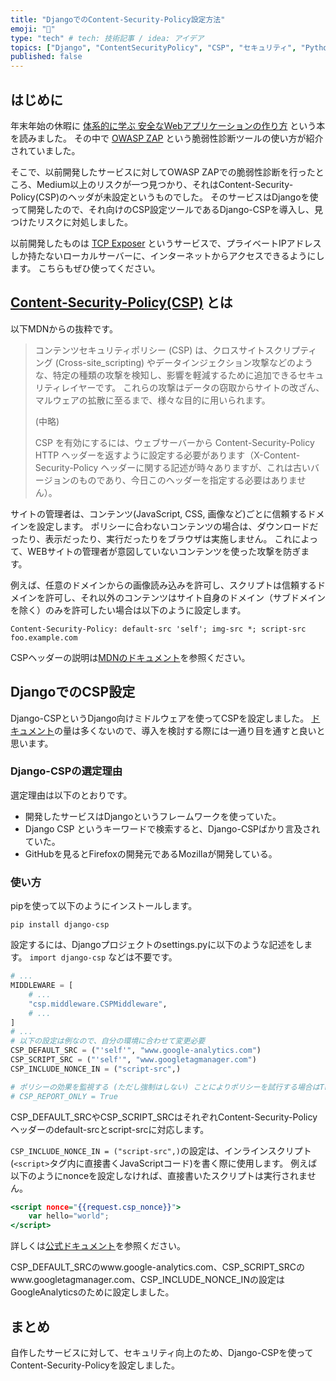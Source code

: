 ```yaml
---
title: "DjangoでのContent-Security-Policy設定方法"
emoji: "📝"
type: "tech" # tech: 技術記事 / idea: アイデア
topics: ["Django", "ContentSecurityPolicy", "CSP", "セキュリティ", "Python"]
published: false
---
```


## はじめに
年末年始の休暇に [体系的に学ぶ 安全なWebアプリケーションの作り方](https://www.amazon.co.jp/%E4%BD%93%E7%B3%BB%E7%9A%84%E3%81%AB%E5%AD%A6%E3%81%B6-%E5%AE%89%E5%85%A8%E3%81%AAWeb%E3%82%A2%E3%83%97%E3%83%AA%E3%82%B1%E3%83%BC%E3%82%B7%E3%83%A7%E3%83%B3%E3%81%AE%E4%BD%9C%E3%82%8A%E6%96%B9-%E7%AC%AC2%E7%89%88-%E8%84%86%E5%BC%B1%E6%80%A7%E3%81%8C%E7%94%9F%E3%81%BE%E3%82%8C%E3%82%8B%E5%8E%9F%E7%90%86%E3%81%A8%E5%AF%BE%E7%AD%96%E3%81%AE%E5%AE%9F%E8%B7%B5-%E5%BE%B3%E4%B8%B8/dp/4797393165) という本を読みました。
その中で [OWASP ZAP](https://www.zaproxy.org/) という脆弱性診断ツールの使い方が紹介されていました。

そこで、以前開発したサービスに対してOWASP ZAPでの脆弱性診断を行ったところ、Medium以上のリスクが一つ見つかり、それはContent-Security-Policy(CSP)のヘッダが未設定というものでした。
そのサービスはDjangoを使って開発したので、それ向けのCSP設定ツールであるDjango-CSPを導入し、見つけたリスクに対処しました。

以前開発したものは [TCP Exposer](https://www.tcpexposer.com/) というサービスで、プライベートIPアドレスしか持たないローカルサーバーに、インターネットからアクセスできるようにします。
こちらもぜひ使ってください。


## [Content-Security-Policy(CSP)](https://developer.mozilla.org/ja/docs/Web/HTTP/CSP) とは
以下MDNからの抜粋です。

> コンテンツセキュリティポリシー (CSP) は、クロスサイトスクリプティング (Cross-site_scripting) やデータインジェクション攻撃などのような、特定の種類の攻撃を検知し、影響を軽減するために追加できるセキュリティレイヤーです。 これらの攻撃はデータの窃取からサイトの改ざん、マルウェアの拡散に至るまで、様々な目的に用いられます。
>
> (中略)
>
> CSP を有効にするには、ウェブサーバーから Content-Security-Policy HTTP ヘッダーを返すように設定する必要があります（X-Content-Security-Policy ヘッダーに関する記述が時々ありますが、これは古いバージョンのものであり、今日このヘッダーを指定する必要はありません）。

サイトの管理者は、コンテンツ(JavaScript, CSS, 画像など)ごとに信頼するドメインを設定します。
ポリシーに合わないコンテンツの場合は、ダウンロードだったり、表示だったり、実行だったりをブラウザは実施しません。
これによって、WEBサイトの管理者が意図していないコンテンツを使った攻撃を防ぎます。

例えば、任意のドメインからの画像読み込みを許可し、スクリプトは信頼するドメインを許可し、それ以外のコンテンツはサイト自身のドメイン（サブドメインを除く）のみを許可したい場合は以下のように設定します。
```
Content-Security-Policy: default-src 'self'; img-src *; script-src foo.example.com
```

CSPヘッダーの説明は[MDNのドキュメント](https://developer.mozilla.org/ja/docs/Web/HTTP/Headers/Content-Security-Policy)を参照ください。


## DjangoでのCSP設定
Django-CSPというDjango向けミドルウェアを使ってCSPを設定しました。
[ドキュメント](https://django-csp.readthedocs.io/en/latest/)の量は多くないので、導入を検討する際には一通り目を通すと良いと思います。


### Django-CSPの選定理由
選定理由は以下のとおりです。
- 開発したサービスはDjangoというフレームワークを使っていた。
- Django CSP というキーワードで検索すると、Django-CSPばかり言及されていた。
- GitHubを見るとFirefoxの開発元であるMozillaが開発している。


### 使い方
pipを使って以下のようにインストールします。

```
pip install django-csp
```

設定するには、Djangoプロジェクトのsettings.pyに以下のような記述をします。
```import django-csp``` などは不要です。

```python:settings.py
# ...
MIDDLEWARE = [
    # ...
    "csp.middleware.CSPMiddleware",
    # ...
]
# ...
# 以下の設定は例なので、自分の環境に合わせて変更必要
CSP_DEFAULT_SRC = ("'self'", "www.google-analytics.com")
CSP_SCRIPT_SRC = ("'self'", "www.googletagmanager.com")
CSP_INCLUDE_NONCE_IN = ("script-src",)

# ポリシーの効果を監視する (ただし強制はしない) ことによりポリシーを試行する場合はTrue。デフォルトはFalse
# CSP_REPORT_ONLY = True
```

CSP_DEFAULT_SRCやCSP_SCRIPT_SRCはそれぞれContent-Security-Policyヘッダーのdefault-srcとscript-srcに対応します。

```CSP_INCLUDE_NONCE_IN = ("script-src",)```の設定は、インラインスクリプト(```<script>```タグ内に直接書くJavaScriptコード)を書く際に使用します。
例えば以下のようにnonceを設定しなければ、直接書いたスクリプトは実行されません。

```html:template/foo.html
<script nonce="{{request.csp_nonce}}">
    var hello="world";
</script>
```

詳しくは[公式ドキュメント](https://django-csp.readthedocs.io/en/latest/nonce.html)を参照ください。

CSP_DEFAULT_SRCのwww.google-analytics.com、CSP_SCRIPT_SRCのwww.googletagmanager.com、CSP_INCLUDE_NONCE_INの設定はGoogleAnalyticsのために設定しました。

## まとめ
自作したサービスに対して、セキュリティ向上のため、Django-CSPを使ってContent-Security-Policyを設定しました。
